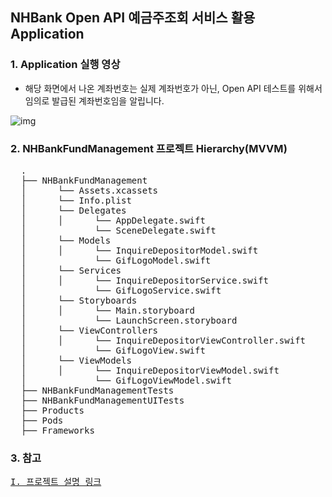 ## NHBank Open API 예금주조회 서비스 활용 Application

### 1. Application 실행 영상
* 해당 화면에서 나온 계좌번호는 실제 계좌번호가 아닌, Open API 테스트를 위해서 임의로 발급된 계좌번호임을 알립니다.

![img](https://user-images.githubusercontent.com/77099686/129606826-71d46753-cdc1-4768-945c-21f71884ec94.gif)

### 2. NHBankFundManagement 프로젝트 Hierarchy(MVVM)
<pre>
  .
  ├── NHBankFundManagement 
  │      └── Assets.xcassets
  │      └── Info.plist
  │      └── Delegates
  │      │      └── AppDelegate.swift
  │             └── SceneDelegate.swift
  │      └── Models
  │      │      └── InquireDepositorModel.swift
  │             └── GifLogoModel.swift
  │      └── Services
  │      │      └── InquireDepositorService.swift
  │             └── GifLogoService.swift
  │      └── Storyboards
  │      │      └── Main.storyboard
  │             └── LaunchScreen.storyboard
  │      └── ViewControllers
  │      │      └── InquireDepositorViewController.swift
  │             └── GifLogoView.swift
  │      └── ViewModels
  │      │      └── InquireDepositorViewModel.swift
  │             └── GifLogoViewModel.swift
  ├── NHBankFundManagementTests
  ├── NHBankFundManagementUITests
  ├── Products            
  ├── Pods
  ├── Frameworks
</pre>

### 3. 참고
<pre><a href = "https://youngjaelee.tistory.com/4?category=1008934">I. 프로젝트 설명 링크</a></pre>





